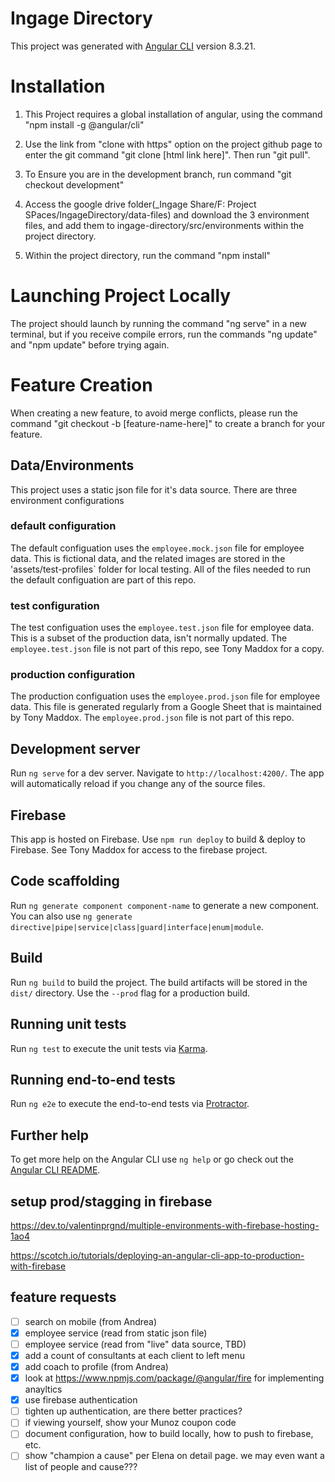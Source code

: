 # Ingage Directory

This project was generated with [Angular CLI](https://github.com/angular/angular-cli) version 8.3.21.

# Installation

1) This Project requires a global installation of angular, using the command "npm install -g @angular/cli"

2) Use the link from "clone with https" option on the project github page to enter the git command "git clone [html link here]". Then run "git pull".

3) To Ensure you are in the development branch, run command "git checkout development" 

4) Access the google drive folder(_Ingage Share/F: Project SPaces/IngageDirectory/data-files) and download the 3 environment files, and add them to ingage-directory/src/environments within the project directory.

5) Within the project directory, run the command "npm install"

# Launching Project Locally

The project should launch by running the command "ng serve" in a new terminal, but if you receive compile errors, run the commands "ng update" and "npm update" before trying again. 

# Feature Creation
When creating a new feature, to avoid merge conflicts, please run the command "git checkout  -b [feature-name-here]" to create a branch for your feature.

## Data/Environments

This project uses a static json file for it's data source.  There are three environment configurations

### default configuration

The default configuation uses the `employee.mock.json` file for employee data.  This is fictional data, and the related images are stored in the 'assets/test-profiles` folder for local testing.  All of the files needed to run the default configuation are part of this repo.

### test configuration
The test configuation uses the `employee.test.json` file for employee data.  This is a subset of the production data, isn't normally updated.  The `employee.test.json` file is not part of this repo, see Tony Maddox for a copy.

### production configuration
The production configuation uses the `employee.prod.json` file for employee data.  This file is generated regularly from a Google Sheet that is maintained by Tony Maddox.  The `employee.prod.json` file is not part of this repo.

## Development server

Run `ng serve` for a dev server. Navigate to `http://localhost:4200/`. The app will automatically reload if you change any of the source files.

## Firebase

This app is hosted on Firebase.  Use `npm run deploy` to build & deploy to Firebase.  See Tony Maddox for access to the firebase project. 

## Code scaffolding

Run `ng generate component component-name` to generate a new component. You can also use `ng generate directive|pipe|service|class|guard|interface|enum|module`.

## Build

Run `ng build` to build the project. The build artifacts will be stored in the `dist/` directory. Use the `--prod` flag for a production build.

## Running unit tests

Run `ng test` to execute the unit tests via [Karma](https://karma-runner.github.io).

## Running end-to-end tests

Run `ng e2e` to execute the end-to-end tests via [Protractor](http://www.protractortest.org/).

## Further help

To get more help on the Angular CLI use `ng help` or go check out the [Angular CLI README](https://github.com/angular/angular-cli/blob/master/README.md).

## setup prod/stagging in firebase
https://dev.to/valentinprgnd/multiple-environments-with-firebase-hosting-1ao4

https://scotch.io/tutorials/deploying-an-angular-cli-app-to-production-with-firebase


## feature requests
- [ ] search on mobile (from Andrea)
- [x] employee service (read from static json file)
- [ ] employee service (read from "live" data source, TBD)
- [x] add a count of consultants at each client to left menu
- [x] add coach to profile (from Andrea)
- [x] look at https://www.npmjs.com/package/@angular/fire for implementing anayltics
- [x] use firebase authentication
- [ ] tighten up authentication, are there better practices?
- [ ] if viewing yourself, show your Munoz coupon code
- [ ] document configuration, how to build locally, how to push to firebase, etc.
- [ ] show "champion a cause" per Elena on detail page.  we may even want a list of people and cause???
